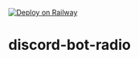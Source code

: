 [![Deploy on Railway](https://railway.app/button.svg)](https://railway.app/new/template?templateRepo=<ItsMeAbayjpg>/discord-radio-bot)
# discord-bot-radio
